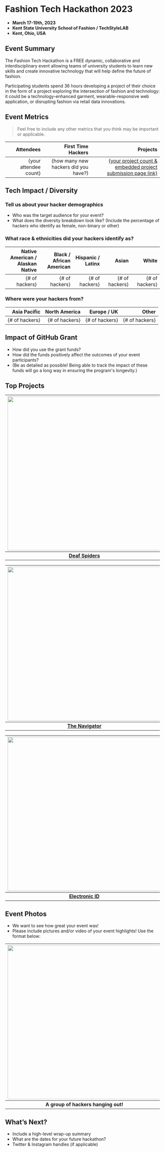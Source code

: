 # Fashion Tech Hackathon 2023
 - **March 17-19th, 2023** 
 - **Kent State University School of Fashion /  TechStyleLAB**
 - **Kent, Ohio, USA**  

## Event Summary

The Fashion Tech Hackathon is a FREE dynamic, collaborative and interdisciplinary event allowing teams of university students to learn new skills and create innovative technology that will help define the future of fashion.

Participating students spend 36 hours developing a project of their choice in the form of a project exploring the intersection of fashion and technology: it could be a technology-enhanced garment, wearable-responsive web application, or disrupting fashion via retail data innovations.

## Event Metrics 
> Feel free to include any other metrics that you think may be important or applicable. 

| Attendees |First Time Hackers| Projects|
|---------------:|--------------:|------------:|
|{your attendee count}|{how many new hackers did you have?}|[{your project count & embedded project submission page link}](https://abstracthacks.devpost.com/project-gallery)| 

## Tech Impact / Diversity 

### Tell us about your hacker demographics
 - Who was the target audience for your event? <br> 
 - What does the diversity breakdown look like? (Include the percentage of hackers who identify as female, non-binary or other) <br>

### What race & ethnicities did your hackers identify as?
| Native American / <br> Alaskan Native | Black / <br> African American | Hispanic / <br> Latinx | Asian | White |
|---------------:|--------------:|------------:|---------:|--------:|
|{# of hackers}|{# of hackers}|{# of hackers}|{# of hackers}|{# of hackers}|


### Where were your hackers from?
| Asia Pacific | North America | Europe / UK | Other |
|---------------:|--------------:|------------:|---------:|
|{# of hackers}|{# of hackers}|{# of hackers}|{# of hackers}|

## Impact of GitHub Grant
- How did you use the grant funds? <br>
- How did the funds positively affect the outcomes of your event participants? <br>
- (Be as detailed as possible! Being able to track the impact of these funds will go a long way in ensuring the program's longevity.) 

## Top Projects
| <img src="https://d112y698adiu2z.cloudfront.net/photos/production/software_photos/002/422/470/datas/gallery.jpg" width="500" height="auto"> |
|:--:|
| <b> [Deaf Spiders](https://devpost.com/software/deaf-spiders) | [Check it out on GitHub!](https://github.com/jameeker/DeafSpiders) </b>|

| <img src="https://d112y698adiu2z.cloudfront.net/photos/production/software_thumbnail_photos/002/422/337/datas/medium.png" width="500" height="auto"> |
|:--:|
| <b> [The Navigator](https://devpost.com/software/i-7njiyt) | [Check it out on GitHub!](https://github.com/snowman1701/Fashion-Tech-Hackathon) </b>|

| <img src="https://d2dmyh35ffsxbl.cloudfront.net/assets/defaults/thumbnail-placeholder-8c916ef4da99a222ce6ece077c71c7e282f071f830747b2abb5718018cbfa699.gif" width="500" height="auto"> |
|:--:|
| <b> [Electronic ID](https://devpost.com/software/electronic-id) | [Check it out on GitHub!](https://github.com/redwinger14/FTH2023) </b>|


## Event Photos

- We want to see how great your event was! <br>
- Please include pictures and/or video of your event highlights! Use the format below: 

| <img src="https://i1.wp.com/tecknoworks.com/wp-content/uploads/2020/01/hackathon-1.png" width="500" height="auto"> |
|:--:|
| <b> A group of hackers hanging out! </b>|

## What’s Next?
- Include a high-level wrap-up summary <br>
- What are the dates for your future hackathon? <br>
- Twitter & Instagram handles (if applicable)  
